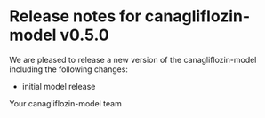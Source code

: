 # Release notes for canagliflozin-model v0.5.0

We are pleased to release a new version of the canagliflozin-model including the 
following changes:

- initial model release

Your canagliflozin-model team
